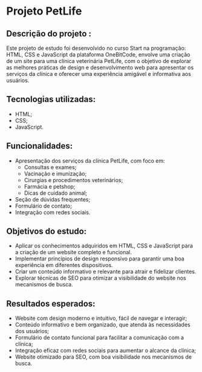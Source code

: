 # Projeto PetLife

## Descrição do projeto :

Este projeto de estudo foi desenvolvido no curso Start na programação: HTML, CSS e JavaScript da plataforma OneBitCode, envolve uma criação de um site para uma clínica veterinária PetLife, com o objetivo de explorar as melhores práticas de design e desenvolvimento web para apresentar os serviços da clínica e oferecer uma experiência amigável e informativa aos usuários.

## Tecnologias utilizadas:

- HTML;
- CSS;
- JavaScript.
  
## Funcionalidades:

- Apresentação dos serviços da clínica PetLife, com foco em:
  - Consultas e exames;
  - Vacinação e imunização;
  - Cirurgias e procedimentos veterinários;
  - Farmácia e petshop;
  - Dicas de cuidado animal;
- Seção de dúvidas frequentes;
- Formulário de contato;
- Integração com redes sociais.
  
## Objetivos do estudo:

- Aplicar os conhecimentos adquiridos em HTML, CSS e JavaScript para a criação de um website completo e funcional.
- Implementar princípios de design responsivo para garantir uma boa experiência em diferentes dispositivos.
- Criar um conteúdo informativo e relevante para atrair e fidelizar clientes.
- Explorar técnicas de SEO para otimizar a visibilidade do website nos mecanismos de busca.

## Resultados esperados:

- Website com design moderno e intuitivo, fácil de navegar e interagir;
- Conteúdo informativo e bem organizado, que atenda às necessidades dos usuários;
- Formulário de contato funcional para facilitar a comunicação com a clínica;
- Integração eficaz com redes sociais para aumentar o alcance da clínica;
- Website otimizado para SEO, com boa visibilidade nos mecanismos de busca.
